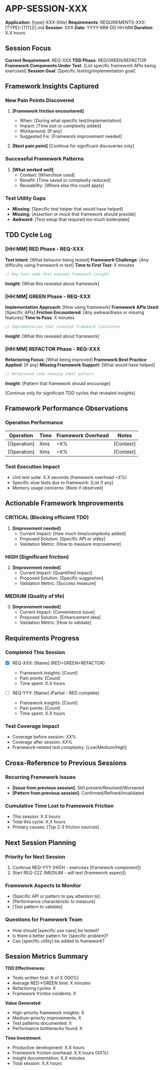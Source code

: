# APP-SESSION-XXX

**Application**: [type]-XXX-[title]
**Requirements**: REQUIREMENTS-XXX-[TYPE]-[TITLE].md
**Session**: XXX
**Date**: YYYY-MM-DD HH:MM
**Duration**: X.X hours

## Session Focus

**Current Requirement**: REQ-XXX
**TDD Phase**: RED/GREEN/REFACTOR
**Framework Components Under Test**: [List specific framework APIs being exercised]
**Session Goal**: [Specific testing/implementation goal]

## Framework Insights Captured

### New Pain Points Discovered
1. **[Framework friction encountered]**
   - When: [During what specific test/implementation]
   - Impact: [Time lost or complexity added]
   - Workaround: [If any]
   - Suggested Fix: [Framework improvement needed]

2. **[Next pain point]**
   [Continue for significant discoveries only]

### Successful Framework Patterns
1. **[What worked well]**
   - Context: [When/how used]
   - Benefit: [Time saved or complexity reduced]
   - Reusability: [Where else this could apply]

### Test Utility Gaps
- **Missing**: [Specific test helper that would have helped]
- **Missing**: [Assertion or mock that framework should provide]
- **Awkward**: [Test setup that required too much boilerplate]

## TDD Cycle Log

### [HH:MM] RED Phase - REQ-XXX
**Test Intent**: [What behavior being tested]
**Framework Challenge**: [Any difficulty using framework in test]
**Time to First Test**: X minutes
```swift
// Key test code that exposed framework insight
```
**Insight**: [What this revealed about framework]

### [HH:MM] GREEN Phase - REQ-XXX  
**Implementation Approach**: [How using framework]
**Framework APIs Used**: [Specific APIs]
**Friction Encountered**: [Any awkwardness or missing features]
**Time to Pass**: X minutes
```swift
// Implementation that revealed framework limitation
```
**Insight**: [What this revealed about framework]

### [HH:MM] REFACTOR Phase - REQ-XXX
**Refactoring Focus**: [What being improved]
**Framework Best Practice Applied**: [If any]
**Missing Framework Support**: [What would have helped]
```swift
// Refactored code showing ideal pattern
```
**Insight**: [Pattern that framework should encourage]

[Continue only for significant TDD cycles that revealed insights]

## Framework Performance Observations

### Operation Performance
| Operation | Time | Framework Overhead | Notes |
|-----------|------|-------------------|-------|
| [Operation] | Xms | ~X% | [Context] |
| [Operation] | Xms | ~X% | [Context] |

### Test Execution Impact
- Unit test suite: X.X seconds (framework overhead ~X%)
- Specific slow tests due to framework: [List if any]
- Memory usage concerns: [Note if observed]

## Actionable Framework Improvements

### CRITICAL (Blocking efficient TDD)
1. **[Improvement needed]**
   - Current Impact: [How much time/complexity added]
   - Proposed Solution: [Specific API or utility]
   - Validation Metric: [How to measure improvement]

### HIGH (Significant friction)
2. **[Improvement needed]**
   - Current Impact: [Quantified impact]
   - Proposed Solution: [Specific suggestion]
   - Validation Metric: [Success measure]

### MEDIUM (Quality of life)
3. **[Improvement needed]**
   - Current Impact: [Convenience issue]
   - Proposed Solution: [Enhancement idea]
   - Validation Metric: [How to validate]

## Requirements Progress

### Completed This Session
- [x] REQ-XXX: [Name] (RED+GREEN+REFACTOR)
  - Framework insights: [Count]
  - Pain points: [Count]
  - Time spent: X.X hours

- [ ] REQ-YYY: [Name] (Partial - RED complete)
  - Framework insights: [Count]
  - Pain points: [Count]
  - Time spent: X.X hours

### Test Coverage Impact
- Coverage before session: XX%
- Coverage after session: XX%
- Framework-related test complexity: [Low/Medium/High]

## Cross-Reference to Previous Sessions

### Recurring Framework Issues
- **[Issue from previous session]**: Still present/Resolved/Worsened
- **[Pattern from previous session]**: Confirmed/Refined/Invalidated

### Cumulative Time Lost to Framework Friction
- This session: X.X hours
- Total this cycle: X.X hours
- Primary causes: [Top 2-3 friction sources]

## Next Session Planning

### Priority for Next Session
1. Continue REQ-YYY (HIGH - exercises [framework component])
2. Start REQ-ZZZ (MEDIUM - will test [framework aspect])

### Framework Aspects to Monitor
- [Specific API or pattern to pay attention to]
- [Performance characteristic to measure]
- [Test pattern to validate]

### Questions for Framework Team
- How should [specific use case] be tested?
- Is there a better pattern for [specific problem]?
- Can [specific utility] be added to framework?

## Session Metrics Summary

**TDD Effectiveness**:
- Tests written first: X of X (100%)
- Average RED→GREEN time: X minutes
- Refactoring cycles: X
- Framework friction incidents: X

**Value Generated**:
- High-priority framework insights: X
- Medium-priority improvements: X
- Test patterns documented: X
- Performance bottlenecks found: X

**Time Investment**:
- Productive development: X.X hours
- Framework friction overhead: X.X hours (XX%)
- Insight documentation: X.X minutes
- Total session: X.X hours